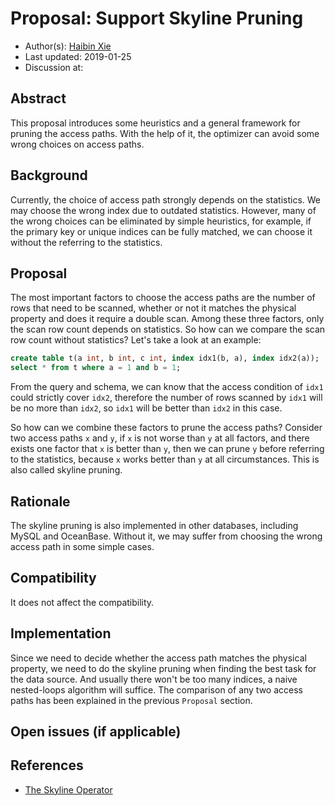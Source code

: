 # Proposal: Support Skyline Pruning

- Author(s):     [Haibin Xie](https://github.com/lamxTyler)
- Last updated:  2019-01-25
- Discussion at:

## Abstract

This proposal introduces some heuristics and a general framework for pruning the access paths. With the help of it, the optimizer can avoid some wrong choices on access paths.

## Background

Currently, the choice of access path strongly depends on the statistics. We may choose the wrong index due to outdated statistics. However, many of the wrong choices can be eliminated by simple heuristics, for example, if the primary key or unique indices can be fully matched, we can choose it without the referring to the statistics.

## Proposal

The most important factors to choose the access paths are the number of rows that need to be scanned, whether or not it matches the physical property and does it require a double scan. Among these three factors, only the scan row count depends on statistics. So how can we compare the scan row count without statistics? Let's take a look at an example:

```sql
create table t(a int, b int, c int, index idx1(b, a), index idx2(a));
select * from t where a = 1 and b = 1;
```

From the query and schema, we can know that the access condition of  `idx1` could strictly cover `idx2`, therefore the number of rows scanned by `idx1` will be no more than `idx2`,  so `idx1` will be better than `idx2`  in this case.

So how can we combine these factors to prune the access paths? Consider two access paths `x` and `y`, if `x` is not worse than `y` at all factors, and there exists one factor that `x` is better than `y`, then we can prune `y` before referring to the statistics, because `x` works better than `y` at all circumstances. This is also called skyline pruning.

## Rationale

The skyline pruning is also implemented in other databases, including MySQL and OceanBase.  Without it, we may suffer from choosing the wrong access path in some simple cases.

## Compatibility

It does not affect the compatibility.

## Implementation

Since we need to decide whether the access path matches the physical property, we need to do the skyline pruning when finding the best task for the data source. And usually there won't be too many indices, a naive nested-loops algorithm will suffice. The comparison of any two access paths has been explained in the previous `Proposal` section.

## Open issues (if applicable)

## References

- [The Skyline Operator](https://www.cse.ust.hk/~dimitris/PAPERS/SIGMOD03-Skyline.pdf)
